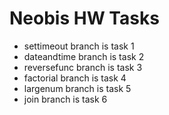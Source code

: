 # Neobis HW Tasks

* settimeout branch is task 1
* dateandtime branch is task 2
* reversefunc branch is task 3
* factorial branch is task 4
* largenum branch is task 5
* join branch is task 6